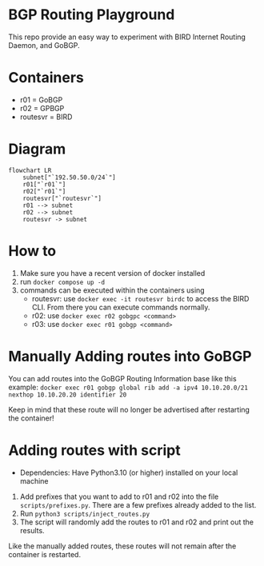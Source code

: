 # BGP Routing Playground
This repo provide an easy way to experiment with BIRD Internet Routing Daemon, and GoBGP. 

# Containers
- r01 = GoBGP
- r02 = GPBGP
- routesvr = BIRD

# Diagram

```mermaid
flowchart LR
    subnet["`192.50.50.0/24`"]
    r01["`r01`"]
    r02["`r01`"]
    routesvr["`routesvr`"]
    r01 --> subnet 
    r02 --> subnet
    routesvr -> subnet 
```

# How to 
1. Make sure you have a recent version of docker installed
2. run `docker compose up -d` 
3. commands can be executed within the containers using
   - routesvr: use `docker exec -it routesvr birdc` to access the BIRD CLI. From there you can execute commands normally. 
   - r02: use `docker exec r02 gobgpc <command>`
   - r03: use `docker exec r01 gobgp <command>`

# Manually Adding routes into GoBGP 
You can add routes into the GoBGP Routing Information base like this
example:
`docker exec r01 gobgp global rib add -a ipv4 10.10.20.0/21 nexthop 10.10.20.20 identifier 20`

Keep in mind that these route will no longer be advertised after restarting the container!

# Adding routes with script
- Dependencies: Have Python3.10 (or higher) installed on your local machine
1. Add prefixes that you want to add to r01 and r02 into the file `scripts/prefixes.py`. There are a few prefixes already added to the list.
2. Run `python3 scripts/inject_routes.py` 
3. The script will randomly add the routes to r01 and r02 and print out the results. 

Like the manually added routes, these routes will not remain after the container is restarted. 


